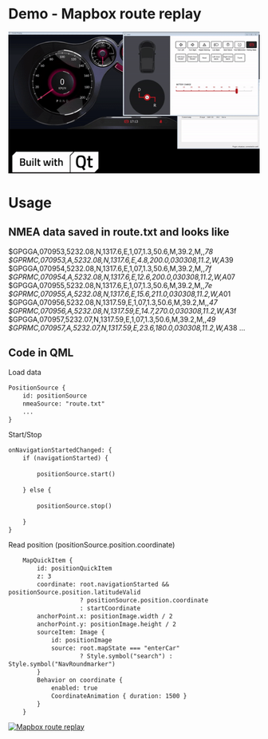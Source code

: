 # Demo - Mapbox route replay
 
![Alt text](demo.gif?raw=true "demo")

# Usage

## NMEA data saved in route.txt and looks like

$GPGGA,070953,5232.08,N,1317.6,E,1,07,1.3,50.6,M,39.2,M,,*78
$GPRMC,070953,A,5232.08,N,1317.6,E,4.8,200.0,030308,11.2,W,A*39
$GPGGA,070954,5232.08,N,1317.6,E,1,07,1.3,50.6,M,39.2,M,,*7f
$GPRMC,070954,A,5232.08,N,1317.6,E,12.6,200.0,030308,11.2,W,A*07
$GPGGA,070955,5232.08,N,1317.6,E,1,07,1.3,50.6,M,39.2,M,,*7e
$GPRMC,070955,A,5232.08,N,1317.6,E,15.6,211.0,030308,11.2,W,A*01
$GPGGA,070956,5232.08,N,1317.59,E,1,07,1.3,50.6,M,39.2,M,,*47
$GPRMC,070956,A,5232.08,N,1317.59,E,14.7,270.0,030308,11.2,W,A*3f
$GPGGA,070957,5232.07,N,1317.59,E,1,07,1.3,50.6,M,39.2,M,,*49
$GPRMC,070957,A,5232.07,N,1317.59,E,23.6,180.0,030308,11.2,W,A*38
...

## Code in QML
 Load data
 
    PositionSource {
        id: positionSource
        nmeaSource: "route.txt"
        ...
    }
    
 Start/Stop
 
    onNavigationStartedChanged: {
        if (navigationStarted) {

            positionSource.start()

        } else {

            positionSource.stop()

        }
    }
    
 Read position (positionSource.position.coordinate)
 
        MapQuickItem {
            id: positionQuickItem
            z: 3
            coordinate: root.navigationStarted && positionSource.position.latitudeValid
                        ? positionSource.position.coordinate
                        : startCoordinate
            anchorPoint.x: positionImage.width / 2
            anchorPoint.y: positionImage.height / 2
            sourceItem: Image {
                id: positionImage
                source: root.mapState === "enterCar"
                        ? Style.symbol("search") : Style.symbol("NavRoundmarker")
            }
            Behavior on coordinate {
                enabled: true
                CoordinateAnimation { duration: 1500 }
            }
        }


[![Mapbox route replay](http://img.youtube.com/vi/xG4lQsejCRk/0.jpg)](http://www.youtube.com/watch?v=xG4lQsejCRk "Mapbox route replay")

